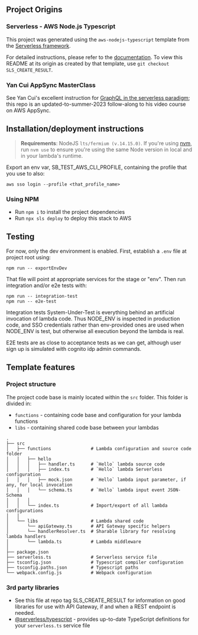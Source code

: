 ## Project Origins

### Serverless - AWS Node.js Typescript

This project was generated using the `aws-nodejs-typescript` template from the [Serverless framework](https://www.serverless.com/).

For detailed instructions, please refer to the [documentation](https://www.serverless.com/framework/docs/providers/aws/).  To view this README at its origin as created by that template, use `git checkout SLS_CREATE_RESULT`.

### Yan Cui AppSync MasterClass

See Yan Cui's excellent instruction for [GraphQL in the serverless paradigm](https://appsyncmasterclass.com); this repo is an updated-to-summer-2023 follow-along to his video course on AWS AppSync.

## Installation/deployment instructions

> **Requirements**: NodeJS `lts/fermium (v.14.15.0)`. If you're using [nvm](https://github.com/nvm-sh/nvm), run `nvm use` to ensure you're using the same Node version in local and in your lambda's runtime.

Export an env var, SB_TEST_AWS_CLI_PROFILE, containing the profile that you use to also:

```
aws sso login --profile <that_profile_name>
```

### Using NPM

- Run `npm i` to install the project dependencies
- Run `npx sls deploy` to deploy this stack to AWS

## Testing

For now, only the dev environment is enabled.  First, establish a `.env` file at project root using:

```
npm run -- exportEnvDev
```

That file will point at appropriate services for the stage or "env".  Then run integration and/or e2e tests with:

```
npm run -- integration-test
npm run -- e2e-test
```

Integration tests System-Under-Test is everything behind an artificial invocation of lambda code.  Thus NODE_ENV is inspected in production code, and SSO credentials rather than env-provided ones are used when NODE_ENV is test, but otherwise all execution beyond the lambda is real.

E2E tests are as close to acceptance tests as we can get, although user sign up is simulated with cognito idp admin commands.

## Template features

### Project structure

The project code base is mainly located within the `src` folder. This folder is divided in:

- `functions` - containing code base and configuration for your lambda functions
- `libs` - containing shared code base between your lambdas

```
.
├── src
│   ├── functions               # Lambda configuration and source code folder
│   │   ├── hello
│   │   │   ├── handler.ts      # `Hello` lambda source code
│   │   │   ├── index.ts        # `Hello` lambda Serverless configuration
│   │   │   ├── mock.json       # `Hello` lambda input parameter, if any, for local invocation
│   │   │   └── schema.ts       # `Hello` lambda input event JSON-Schema
│   │   │
│   │   └── index.ts            # Import/export of all lambda configurations
│   │
│   └── libs                    # Lambda shared code
│       └── apiGateway.ts       # API Gateway specific helpers
│       └── handlerResolver.ts  # Sharable library for resolving lambda handlers
│       └── lambda.ts           # Lambda middleware
│
├── package.json
├── serverless.ts               # Serverless service file
├── tsconfig.json               # Typescript compiler configuration
├── tsconfig.paths.json         # Typescript paths
└── webpack.config.js           # Webpack configuration
```

### 3rd party libraries

- See this file at repo tag SLS_CREATE_RESULT for information on good libraries for use with API Gateway, if and when a REST endpoint is needed.
- [@serverless/typescript](https://github.com/serverless/typescript) - provides up-to-date TypeScript definitions for your `serverless.ts` service file
